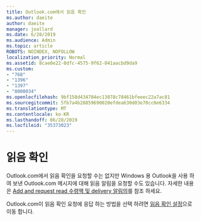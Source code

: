```yaml
---
title: Outlook.com에서 읽음 확인
ms.author: daeite
author: daeite
manager: joallard
ms.date: 6/20/2019
ms.audience: Admin
ms.topic: article
ROBOTS: NOINDEX, NOFOLLOW
localization_priority: Normal
ms.assetid: 8cae0e22-0dfc-4575-9f62-041aacbd9da9
ms.custom:
- "768"
- "1396"
- "1397"
- "8000034"
ms.openlocfilehash: 9bf158d434704ec13878c78461bfeeec22a7ac81
ms.sourcegitcommit: 5fb7a4b28859690020efdea630d03e70cc0e6334
ms.translationtype: MT
ms.contentlocale: ko-KR
ms.lasthandoff: 06/28/2019
ms.locfileid: "35373023"
---
```

# <a name="read-receipts"></a>읽음 확인

Outlook.com에서 읽음 확인을 요청할 수는 없지만 Windows 용 Outlook을 사용 하 여 보낸 Outlook.com 메시지에 대해 읽음 알림을 요청할 수도 있습니다. 자세한 내용은 [Add and request read 수령액 및 delivery 알림의](https://support.office.com/article/a34bf70a-4c2c-4461-b2a1-12e4a7a92141?wt.mc_id=Office_Outlook_com_Alchemy)를 참조 하세요.
  
Outlook.com이 읽음 확인 요청에 응답 하는 방법을 선택 하려면 [읽음 확인 설정](https://outlook.live.com/mail/options/mail/handling/readReceipts)으로 이동 합니다.